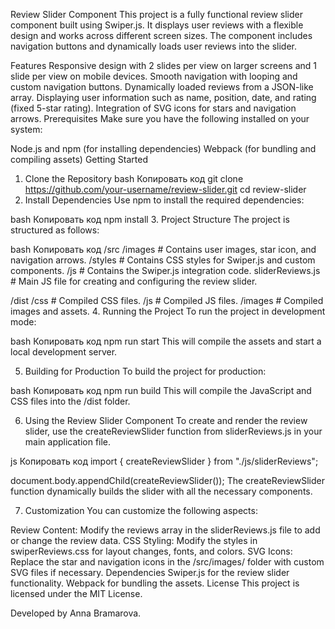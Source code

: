 Review Slider Component
This project is a fully functional review slider component built using Swiper.js. It displays user reviews with a flexible design and works across different screen sizes. The component includes navigation buttons and dynamically loads user reviews into the slider.

Features
Responsive design with 2 slides per view on larger screens and 1 slide per view on mobile devices.
Smooth navigation with looping and custom navigation buttons.
Dynamically loaded reviews from a JSON-like array.
Displaying user information such as name, position, date, and rating (fixed 5-star rating).
Integration of SVG icons for stars and navigation arrows.
Prerequisites
Make sure you have the following installed on your system:

Node.js and npm (for installing dependencies)
Webpack (for bundling and compiling assets)
Getting Started

1. Clone the Repository
   bash
   Копировать код
   git clone https://github.com/your-username/review-slider.git
   cd review-slider
2. Install Dependencies
   Use npm to install the required dependencies:

bash
Копировать код
npm install 3. Project Structure
The project is structured as follows:

bash
Копировать код
/src
/images # Contains user images, star icon, and navigation arrows.
/styles # Contains CSS styles for Swiper.js and custom components.
/js # Contains the Swiper.js integration code.
sliderReviews.js # Main JS file for creating and configuring the review slider.

/dist
/css # Compiled CSS files.
/js # Compiled JS files.
/images # Compiled images and assets. 4. Running the Project
To run the project in development mode:

bash
Копировать код
npm run start
This will compile the assets and start a local development server.

5. Building for Production
   To build the project for production:

bash
Копировать код
npm run build
This will compile the JavaScript and CSS files into the /dist folder.

6. Using the Review Slider Component
   To create and render the review slider, use the createReviewSlider function from sliderReviews.js in your main application file.

js
Копировать код
import { createReviewSlider } from "./js/sliderReviews";

document.body.appendChild(createReviewSlider());
The createReviewSlider function dynamically builds the slider with all the necessary components.

7. Customization
   You can customize the following aspects:

Review Content: Modify the reviews array in the sliderReviews.js file to add or change the review data.
CSS Styling: Modify the styles in swiperReviews.css for layout changes, fonts, and colors.
SVG Icons: Replace the star and navigation icons in the /src/images/ folder with custom SVG files if necessary.
Dependencies
Swiper.js for the review slider functionality.
Webpack for bundling the assets.
License
This project is licensed under the MIT License.

Developed by Anna Bramarova.
